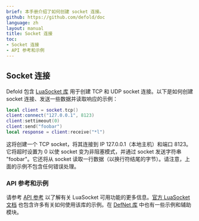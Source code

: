 ```yaml
---
brief: 本手册介绍了如何创建 socket 连接。
github: https://github.com/defold/doc
language: zh
layout: manual
title: Socket 连接
toc:
- Socket 连接
- API 参考和示例
---
```


## Socket 连接

Defold 包含 [LuaSocket 库](https://lunarmodules.github.io/luasocket/) 用于创建 TCP 和 UDP socket 连接。以下是如何创建 socket 连接、发送一些数据并读取响应的示例：

```Lua
local client = socket.tcp()
client:connect("127.0.0.1", 8123)
client:settimeout(0)
client:send("foobar")
local response = client:receive("*l")
```

这将创建一个 TCP socket，将其连接到 IP 127.0.0.1（本地主机）和端口 8123。它将超时设置为 0 以使 socket 变为非阻塞模式，并通过 socket 发送字符串 "foobar"。它还将从 socket 读取一行数据（以换行符结尾的字节）。请注意，上面的示例不包含任何错误处理。

### API 参考和示例

请参考 [API 参考](/ref/socket/) 以了解有关 LuaSocket 可用功能的更多信息。[官方 LuaSocket 文档](https://lunarmodules.github.io/luasocket/) 也包含许多有关如何使用该库的示例。在 [DefNet 库](https://github.com/britzl/defnet/) 中也有一些示例和辅助模块。